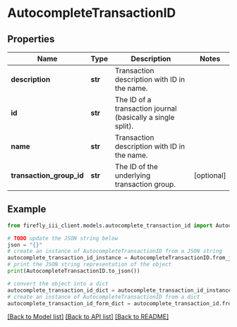 # AutocompleteTransactionID


## Properties

Name | Type | Description | Notes
------------ | ------------- | ------------- | -------------
**description** | **str** | Transaction description with ID in the name. | 
**id** | **str** | The ID of a transaction journal (basically a single split). | 
**name** | **str** | Transaction description with ID in the name. | 
**transaction_group_id** | **str** | The ID of the underlying transaction group. | [optional] 

## Example

```python
from firefly_iii_client.models.autocomplete_transaction_id import AutocompleteTransactionID

# TODO update the JSON string below
json = "{}"
# create an instance of AutocompleteTransactionID from a JSON string
autocomplete_transaction_id_instance = AutocompleteTransactionID.from_json(json)
# print the JSON string representation of the object
print(AutocompleteTransactionID.to_json())

# convert the object into a dict
autocomplete_transaction_id_dict = autocomplete_transaction_id_instance.to_dict()
# create an instance of AutocompleteTransactionID from a dict
autocomplete_transaction_id_form_dict = autocomplete_transaction_id.from_dict(autocomplete_transaction_id_dict)
```
[[Back to Model list]](../README.md#documentation-for-models) [[Back to API list]](../README.md#documentation-for-api-endpoints) [[Back to README]](../README.md)


